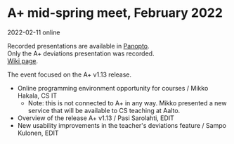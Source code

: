 # A+ mid-spring meet, February 2022

2022-02-11 online

Recorded presentations are available in
[Panopto](https://aalto.cloud.panopto.eu/Panopto/Pages/Sessions/List.aspx?folderID=53f1b55a-0cb3-4c71-8302-abbf00c1a6d2).  
Only the A+ deviations presentation was recorded.  
[Wiki page](https://wiki.aalto.fi/display/EDIT/Aplus+mid-spring+meet+11.2.2022).

The event focused on the A+ v1.13 release.

* Online programming environment opportunity for courses / Mikko Hakala, CS IT
  - Note: this is not connected to A+ in any way.
    Mikko presented a new service that will be available to CS teaching at Aalto.
* Overview of the release A+ v1.13 / Pasi Sarolahti, EDIT
* New usability improvements in the teacher's deviations feature / Sampo Kulonen, EDIT

